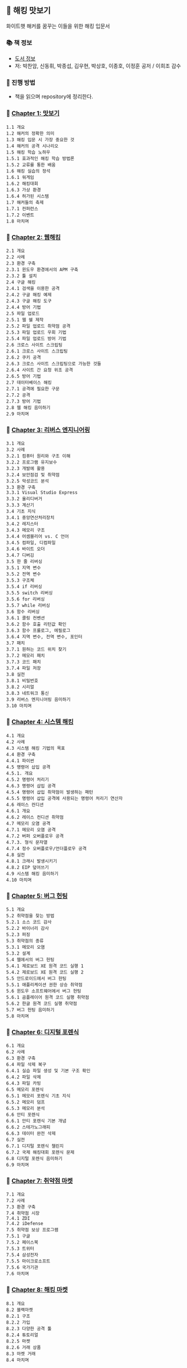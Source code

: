 ## 🚀 해킹 맛보기
화이트햇 해커를 꿈꾸는 이들을 위한 해킹 입문서
### 📚 책 정보
- [도서 정보](https://www.yes24.com/Product/Goods/15836520)
- 저: 박찬암, 신동휘, 박종섭, 김우현, 박상호, 이종호, 이정훈 공저 / 이희조 감수

### 🎯 진행 방법
- 책을 읽으며 repository에 정리한다.

### 🐣 [Chapter 1: 맛보기](https://github.com/saseungmin/summary_of_technical_books/tree/main/summarize_books_in_markdown/%EC%97%98%EB%A0%88%EA%B0%95%ED%8A%B8%20%EC%98%A4%EB%B8%8C%EC%A0%9D%ED%8A%B8/Chapter%201)
    1.1 개요
    1.2 해커의 정확한 의미
    1.3 해킹 입문 시 가장 중요한 것
    1.4 해커의 공격 시나리오
    1.5 해킹 학습 노하우
    1.5.1 효과적인 해킹 학습 방법론
    1.5.2 교류를 통한 배움
    1.6 해킹 실습의 정석
    1.6.1 워게임
    1.6.2 해킹대회
    1.6.3 가상 환경
    1.6.4 허가된 시스템
    1.7 해커들의 축제
    1.7.1 컨퍼런스
    1.7.2 이벤트
    1.8 마치며

### 🐣 [Chapter 2: 웹해킹](https://github.com/saseungmin/summary_of_technical_books/tree/main/summarize_books_in_markdown/%EC%97%98%EB%A0%88%EA%B0%95%ED%8A%B8%20%EC%98%A4%EB%B8%8C%EC%A0%9D%ED%8A%B8/Chapter%202)
    2.1 개요
    2.2 사례
    2.3 환경 구축
    2.3.1 윈도우 환경에서의 APM 구축
    2.3.2 툴 설치
    2.4 구글 해킹
    2.4.1 검색을 이용한 공격
    2.4.2 구글 해킹 예제
    2.4.3 구글 해킹 도구
    2.4.4 방어 기법
    2.5 파일 업로드
    2.5.1 웹 쉘 제작
    2.5.2 파일 업로드 취약점 공격
    2.5.3 파일 업로드 우회 기법
    2.5.4 파일 업로드 방어 기법
    2.6 크로스 사이트 스크립팅
    2.6.1 크로스 사이트 스크립팅
    2.6.2 쿠키 공격
    2.6.3 크로스 사이트 스크립팅으로 가능한 것들
    2.6.4 사이트 간 요청 위조 공격
    2.6.5 방어 기법
    2.7 데이터베이스 해킹
    2.7.1 공격에 필요한 구문
    2.7.2 공격
    2.7.3 방어 기법
    2.8 웹 해킹 음미하기
    2.9 마치며

### 🐣 [Chapter 3: 리버스 엔지니어링](https://github.com/saseungmin/summary_of_technical_books/tree/main/summarize_books_in_markdown/%EC%97%98%EB%A0%88%EA%B0%95%ED%8A%B8%20%EC%98%A4%EB%B8%8C%EC%A0%9D%ED%8A%B8/Chapter%203)
    3.1 개요
    3.2 사례
    3.2.1 컴퓨터 원리와 구조 이해
    3.2.2 프로그램 유지보수
    3.2.3 개발에 활용
    3.2.4 보안점검 및 취약점
    3.2.5 악성코드 분석
    3.3 환경 구축
    3.3.1 Visual Studio Express
    3.3.2 올리디버거
    3.3.3 계산기
    3.4 기초 지식
    3.4.1 중앙연산처리장치
    3.4.2 레지스터
    3.4.3 메모리 구조
    3.4.4 어셈블리어 vs. C 언어
    3.4.5 컴파일, 디컴파일
    3.4.6 바이트 오더
    3.4.7 디버깅
    3.5 한 줄 리버싱
    3.5.1 지역 변수
    3.5.2 전역 변수
    3.5.3 구조체
    3.5.4 if 리버싱
    3.5.5 switch 리버싱
    3.5.6 for 리버싱
    3.5.7 while 리버싱
    3.6 함수 리버싱
    3.6.1 콜링 컨벤션
    3.6.2 함수 호출 리턴값 확인
    3.6.3 함수 프롤로그, 에필로그
    3.6.4 지역 변수, 전역 변수, 포인터
    3.7 패치
    3.7.1 원하는 코드 위치 찾기
    3.7.2 메모리 패치
    3.7.3 코드 패치
    3.7.4 파일 저장
    3.8 실전
    3.8.1 비밀번호
    3.8.2 시리얼
    3.8.3 네트워크 통신
    3.9 리버스 엔지니어링 음미하기
    3.10 마치며

### 🐣 [Chapter 4: 시스템 해킹](https://github.com/saseungmin/summary_of_technical_books/tree/main/summarize_books_in_markdown/%EC%97%98%EB%A0%88%EA%B0%95%ED%8A%B8%20%EC%98%A4%EB%B8%8C%EC%A0%9D%ED%8A%B8/Chapter%204)
    4.1 개요
    4.2 사례
    4.3 시스템 해킹 기법의 목표
    4.4 환경 구축
    4.4.1 파이썬
    4.5 명령어 삽입 공격
    4.5.1. 개요
    4.5.2 명령어 처리기
    4.6.3 명령어 삽입 공격
    4.5.4 명령어 삽입 취약점이 발생하는 패턴
    4.5.5 명령어 삽입 공격에 사용되는 명령어 처리기 연산자
    4.6 레이스 컨디션
    4.6.1 개요
    4.6.2 레이스 컨디션 취약점
    4.7 메모리 오염 공격
    4.7.1 메모리 오염 공격
    4.7.2 버퍼 오버플로우 공격
    4.7.3. 형식 문자열
    4.7.4 정수 오버플로우/언더플로우 공격
    4.8 실전
    4.8.1 크래시 발생시키기
    4.8.2 EIP 덮어쓰기
    4.9 시스템 해킹 음미하기
    4.10 마치며

### 🐣 [Chapter 5: 버그 헌팅](https://github.com/saseungmin/summary_of_technical_books/tree/main/summarize_books_in_markdown/%EC%97%98%EB%A0%88%EA%B0%95%ED%8A%B8%20%EC%98%A4%EB%B8%8C%EC%A0%9D%ED%8A%B8/Chapter%204)
    5.1 개요
    5.2 취약점을 찾는 방법
    5.2.1 소스 코드 감사
    5.2.2 바이너리 감사
    5.2.3 퍼징
    5.3 취약점의 종류
    5.3.1 메모리 오염
    5.3.2 설계
    5.4 웹에서의 버그 헌팅
    5.4.1 제로보드 XE 원격 코드 실행 1
    5.4.2 제로보드 XE 원격 코드 실행 2
    5.5 안드로이드에서 버그 헌팅
    5.5.1 애플리케이션 권한 상승 취약점
    5.6 윈도우 소프트웨어에서 버그 헌팅
    5.6.1 곰플레이어 원격 코드 실행 취약점
    5.6.2 한글 원격 코드 실행 취약점
    5.7 버그 헌팅 음미하기
    5.8 마치며
### 🐣 [Chapter 6: 디지털 포렌식](https://github.com/saseungmin/summary_of_technical_books/tree/main/summarize_books_in_markdown/%EC%97%98%EB%A0%88%EA%B0%95%ED%8A%B8%20%EC%98%A4%EB%B8%8C%EC%A0%9D%ED%8A%B8/Chapter%204)
    6.1 개요
    6.2 사례
    6.3 환경 구축
    6.4 파일 삭제 복구
    6.4.1 실습 파일 생성 및 기본 구조 확인
    6.4.2 파일 삭제
    6.4.3 파일 카빙
    6.5 메모리 포렌식
    6.5.1 메모리 포렌식 기초 지식
    6.5.2 메모리 덤프
    6.5.3 메모리 분석
    6.6 안티 포렌식
    6.6.1 안티 포렌식 기본 개념
    6.6.2 스테가노그래피
    6.6.3 데이터 완전 삭제
    6.7 실전
    6.7.1 디지털 포렌식 챌린지
    6.7.2 국제 해킹대회 포렌식 문제
    6.8 디지털 포렌식 음미하기
    6.9 마치며
### 🐣 [Chapter 7: 취약점 마켓](https://github.com/saseungmin/summary_of_technical_books/tree/main/summarize_books_in_markdown/%EC%97%98%EB%A0%88%EA%B0%95%ED%8A%B8%20%EC%98%A4%EB%B8%8C%EC%A0%9D%ED%8A%B8/Chapter%204)
    7.1 개요
    7.2 사례
    7.3 환경 구축
    7.4 취약점 시장
    7.4.1 ZDI
    7.4.2 iDefense
    7.5 취약점 보상 프로그램
    7.5.1 구글
    7.5.2 페이스북
    7.5.3 트위터
    7.5.4 삼성전자
    7.5.5 마이크로소프트
    7.5.6 국가기관
    7.6 마치며
### 🐣 [Chapter 8: 해킹 마켓](https://github.com/saseungmin/summary_of_technical_books/tree/main/summarize_books_in_markdown/%EC%97%98%EB%A0%88%EA%B0%95%ED%8A%B8%20%EC%98%A4%EB%B8%8C%EC%A0%9D%ED%8A%B8/Chapter%204)
    8.1 개요
    8.2 블랙마켓
    8.2.1 구조
    8.2.2 가입
    8.2.3 다양한 공격 툴
    8.2.4 튜토리얼
    8.2.5 마켓
    8.2.6 거래 상품
    8.3 마켓 거래
    8.4 마치며

